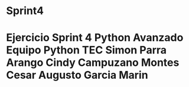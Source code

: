 # Sprint4
# Ejercicio Sprint 4 Python Avanzado Equipo Python TEC Simon Parra Arango Cindy Campuzano Montes Cesar Augusto Garcia Marin
